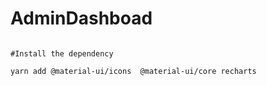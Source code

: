 # AdminDashboad

```shell

#Install the dependency

yarn add @material-ui/icons  @material-ui/core recharts

```
